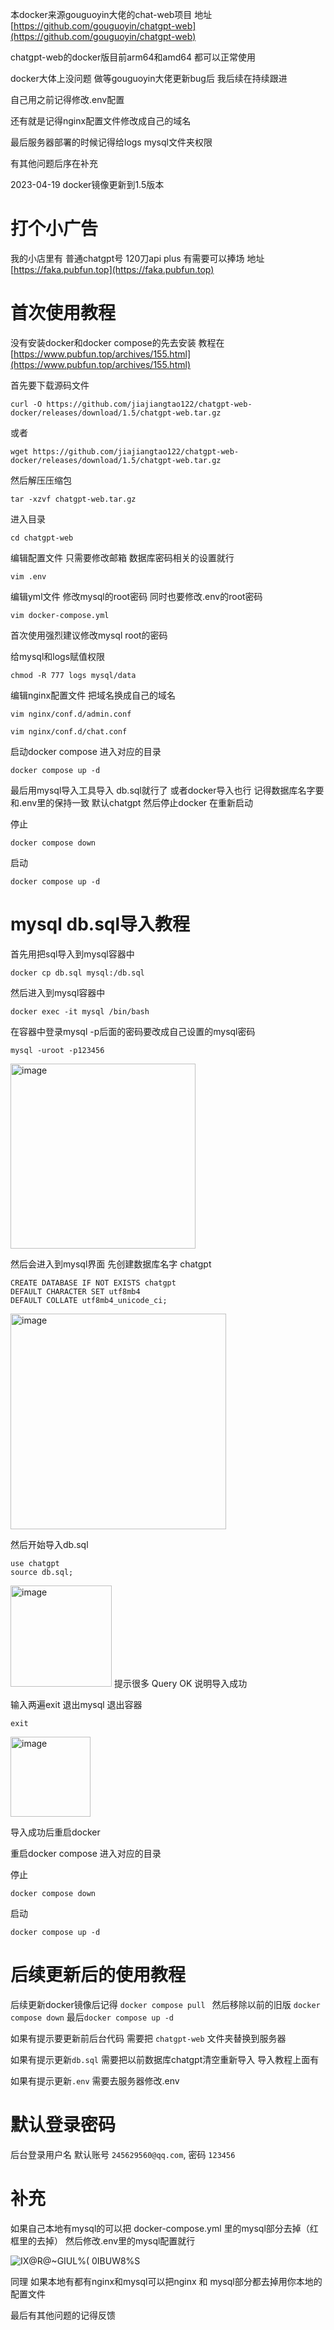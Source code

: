 本docker来源gouguoyin大佬的chat-web项目 地址 [https://github.com/gouguoyin/chatgpt-web](https://github.com/gouguoyin/chatgpt-web)

chatgpt-web的docker版目前arm64和amd64 都可以正常使用 

docker大体上没问题 做等gouguoyin大佬更新bug后 我后续在持续跟进

自己用之前记得修改.env配置

还有就是记得nginx配置文件修改成自己的域名

最后服务器部署的时候记得给logs  mysql文件夹权限

有其他问题后序在补充

2023-04-19 docker镜像更新到1.5版本 

# 打个小广告 

我的小店里有 普通chatgpt号 120刀api  plus 有需要可以捧场 地址 [https://faka.pubfun.top](https://faka.pubfun.top)

# 首次使用教程

没有安装docker和docker compose的先去安装  教程在 [https://www.pubfun.top/archives/155.html](https://www.pubfun.top/archives/155.html)

首先要下载源码文件

```
curl -O https://github.com/jiajiangtao122/chatgpt-web-docker/releases/download/1.5/chatgpt-web.tar.gz
```

或者

```
wget https://github.com/jiajiangtao122/chatgpt-web-docker/releases/download/1.5/chatgpt-web.tar.gz
```

然后解压压缩包

```
tar -xzvf chatgpt-web.tar.gz
```

进入目录

```
cd chatgpt-web
```

编辑配置文件 只需要修改邮箱 数据库密码相关的设置就行

```
vim .env
```

编辑yml文件 修改mysql的root密码  同时也要修改.env的root密码

```
vim docker-compose.yml
```

首次使用强烈建议修改mysql root的密码 

给mysql和logs赋值权限

```
chmod -R 777 logs mysql/data
```

编辑nginx配置文件 把域名换成自己的域名

```
vim nginx/conf.d/admin.conf
```

```
vim nginx/conf.d/chat.conf
```

启动docker compose 进入对应的目录

```
docker compose up -d
```

最后用mysql导入工具导入 db.sql就行了 或者docker导入也行  记得数据库名字要和.env里的保持一致 默认chatgpt 然后停止docker  在重新启动

停止
```
docker compose down
```
启动
```
docker compose up -d
```
# mysql db.sql导入教程

首先用把sql导入到mysql容器中

```
docker cp db.sql mysql:/db.sql
```

然后进入到mysql容器中

```
docker exec -it mysql /bin/bash
```

在容器中登录mysql    -p后面的密码要改成自己设置的mysql密码

```
mysql -uroot -p123456
```
<img width="296" alt="image" src="https://user-images.githubusercontent.com/48207940/232205213-e8527dc6-3e9c-40f0-97a6-d8a2530d9d3f.png">

然后会进入到mysql界面 先创建数据库名字 chatgpt

```
CREATE DATABASE IF NOT EXISTS chatgpt
DEFAULT CHARACTER SET utf8mb4
DEFAULT COLLATE utf8mb4_unicode_ci;
```
<img width="345" alt="image" src="https://user-images.githubusercontent.com/48207940/232205514-b9b39a11-d20c-4661-8b01-92d756507468.png">

然后开始导入db.sql

```
use chatgpt
source db.sql;
```
<img width="162" alt="image" src="https://user-images.githubusercontent.com/48207940/232205806-0b5aa126-c16c-45a5-9e7f-dca073f97096.png">
提示很多 Query OK 说明导入成功

输入两遍exit 退出mysql  退出容器

```
exit
```
<img width="128" alt="image" src="https://user-images.githubusercontent.com/48207940/232205916-6ef08b59-18de-4129-b295-e6140325fa54.png">


导入成功后重启docker

重启docker compose 进入对应的目录

停止
```
docker compose down
```
启动
```
docker compose up -d
```

# 后续更新后的使用教程

后续更新docker镜像后记得  `docker compose pull ` 然后移除以前的旧版 `docker compose down` 最后`docker compose up -d`

如果有提示要更新前后台代码  需要把 `chatgpt-web` 文件夹替换到服务器

如果有提示更新`db.sql` 需要把以前数据库chatgpt清空重新导入  导入教程上面有

如果有提示更新`.env` 需要去服务器修改.env

# 默认登录密码

后台登录用户名 默认账号 `245629560@qq.com`, 密码 `123456`

# 补充

如果自己本地有mysql的可以把  docker-compose.yml 里的mysql部分去掉（红框里的去掉）  然后修改.env里的mysql配置就行

![IX@R@_~GIUL%( 0IBUW8_%S](https://user-images.githubusercontent.com/48207940/232184251-bf99880e-9fc5-4bd9-a3f6-016395650c34.png)

同理 如果本地有都有nginx和mysql可以把nginx 和 mysql部分都去掉用你本地的配置文件

最后有其他问题的记得反馈




